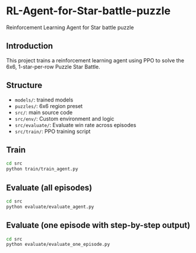 # RL-Agent-for-Star-battle-puzzle
Reinforcement Learning Agent for Star battle puzzle

## Introduction
This project trains a reinforcement learning agent using PPO to solve the 6x6, 1-star-per-row Puzzle Star Battle.

## Structure
- `models/`: trained models
- `puzzles/`: 6x6 region preset
- `src/`: main source code
- `src/env/`: Custom environment and logic
- `src/evaluate/`: Evaluate win rate across episodes
- `src/train/`: PPO training script

## Train
```bash
cd src
python train/train_agent.py
```

## Evaluate (all episodes)
```bash
cd src
python evaluate/evaluate_agent.py
```

## Evaluate (one episode with step-by-step output)
```bash
cd src
python evaluate/evaluate_one_episode.py
```
